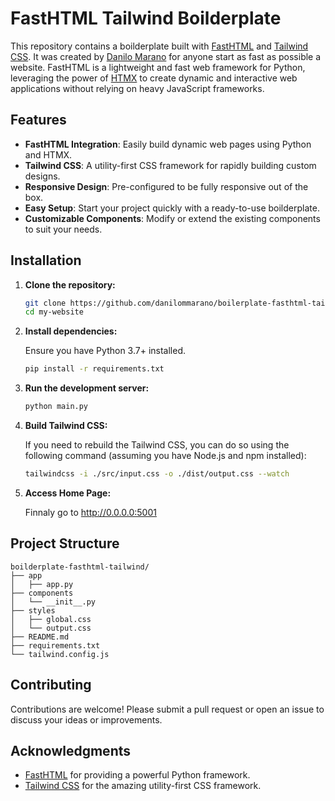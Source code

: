 # FastHTML Tailwind Boilderplate

This repository contains a boilderplate built with [FastHTML](https://github.com/your-repo/python-fasthtml) and [Tailwind CSS](https://tailwindcss.com/). It was created by [Danilo Marano](https://github.com/danilommarano) for anyone start as fast as possible a website. FastHTML is a lightweight and fast web framework for Python, leveraging the power of [HTMX](https://htmx.org/) to create dynamic and interactive web applications without relying on heavy JavaScript frameworks.

## Features

- **FastHTML Integration**: Easily build dynamic web pages using Python and HTMX.
- **Tailwind CSS**: A utility-first CSS framework for rapidly building custom designs.
- **Responsive Design**: Pre-configured to be fully responsive out of the box.
- **Easy Setup**: Start your project quickly with a ready-to-use boilderplate.
- **Customizable Components**: Modify or extend the existing components to suit your needs.

## Installation

1. **Clone the repository:**

   ```bash
   git clone https://github.com/danilommarano/boilerplate-fasthtml-tailwind my-website
   cd my-website
   ```

2. **Install dependencies:**

   Ensure you have Python 3.7+ installed.

   ```bash
   pip install -r requirements.txt
   ```

3. **Run the development server:**

   ```bash
   python main.py
   ```

4. **Build Tailwind CSS:**

   If you need to rebuild the Tailwind CSS, you can do so using the following command (assuming you have Node.js and npm installed):

   ```bash
   tailwindcss -i ./src/input.css -o ./dist/output.css --watch
   ```

5. **Access Home Page:**

   Finnaly go to http://0.0.0.0:5001

## Project Structure

```
boilderplate-fasthtml-tailwind/
├── app
│   ├── app.py
├── components
│   └── __init__.py
├── styles
│   ├── global.css
│   └── output.css
├── README.md
├── requirements.txt
└── tailwind.config.js
```

## Contributing

Contributions are welcome! Please submit a pull request or open an issue to discuss your ideas or improvements.

## Acknowledgments

- [FastHTML](https://www.fastht.ml/) for providing a powerful Python framework.
- [Tailwind CSS](https://tailwindcss.com/) for the amazing utility-first CSS framework.
